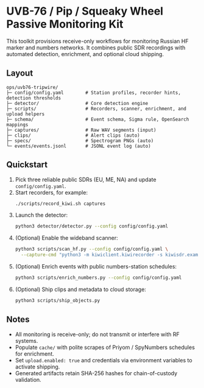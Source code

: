 # UVB-76 / Pip / Squeaky Wheel Passive Monitoring Kit

This toolkit provisions receive-only workflows for monitoring Russian HF marker and numbers networks. It combines public SDR recordings with automated detection, enrichment, and optional cloud shipping.

## Layout

```
ops/uvb76-tripwire/
├─ config/config.yaml        # Station profiles, recorder hints, detection thresholds
├─ detector/                 # Core detection engine
├─ scripts/                  # Recorders, scanner, enrichment, and upload helpers
├─ schema/                   # Event schema, Sigma rule, OpenSearch mappings
├─ captures/                 # Raw WAV segments (input)
├─ clips/                    # Alert clips (auto)
├─ specs/                    # Spectrogram PNGs (auto)
└─ events/events.jsonl       # JSONL event log (auto)
```

## Quickstart

1. Pick three reliable public SDRs (EU, ME, NA) and update `config/config.yaml`.
2. Start recorders, for example:
   ```bash
   ./scripts/record_kiwi.sh captures
   ```
3. Launch the detector:
   ```bash
   python3 detector/detector.py --config config/config.yaml
   ```
4. (Optional) Enable the wideband scanner:
   ```bash
   python3 scripts/scan_hf.py --config config/config.yaml \
     --capture-cmd "python3 -m kiwiclient.kiwirecorder -s kiwisdr.example.net -p 8073 -f {freq} -m usb -L 300 -H 3000 -T {dwell} -r -w -q 1 -o {out}"
   ```
5. (Optional) Enrich events with public numbers-station schedules:
   ```bash
   python3 scripts/enrich_numbers.py --config config/config.yaml
   ```
6. (Optional) Ship clips and metadata to cloud storage:
   ```bash
   python3 scripts/ship_objects.py
   ```

## Notes

- All monitoring is receive-only; do not transmit or interfere with RF systems.
- Populate `cache/` with polite scrapes of Priyom / SpyNumbers schedules for enrichment.
- Set `upload.enabled: true` and credentials via environment variables to activate shipping.
- Generated artifacts retain SHA-256 hashes for chain-of-custody validation.
